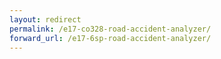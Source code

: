 ```yaml
---
layout: redirect
permalink: /e17-co328-road-accident-analyzer/
forward_url: /e17-6sp-road-accident-analyzer/
---
```

